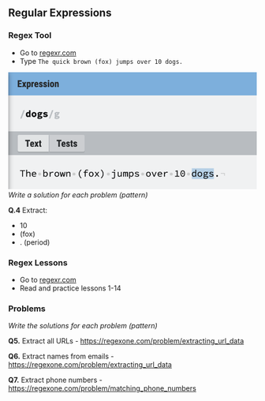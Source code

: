 ## Regular Expressions

<object data="_static/regex.pdf" width="950" height="650" type='application/pdf'/></object>

### Regex Tool
- Go to [regexr.com](https://regexr.com/)
- Type `The quick brown (fox) jumps over 10 dogs.`

![](_static/regexr.png)
*Write a solution for each problem (pattern)*

**Q.4** Extract:
- 10
- (fox)
- . (period)

### Regex Lessons
- Go to [regexr.com](https://regexone.com/lesson/introduction_abcs)
- Read and practice lessons 1-14

### Problems
*Write the solutions for each problem (pattern)*

**Q5.** Extract all URLs - https://regexone.com/problem/extracting_url_data

**Q6.** Extract names from emails - https://regexone.com/problem/extracting_url_data

**Q7.** Extract phone numbers - https://regexone.com/problem/matching_phone_numbers


